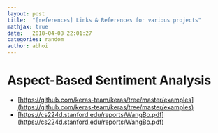 ```yaml
---
layout: post
title:  "[references] Links & References for various projects"
mathjax: true
date:   2018-04-08 22:01:27
categories: random
author: abhoi
---
```


# Aspect-Based Sentiment Analysis

- [https://github.com/keras-team/keras/tree/master/examples](https://github.com/keras-team/keras/tree/master/examples)
- [https://cs224d.stanford.edu/reports/WangBo.pdf](https://cs224d.stanford.edu/reports/WangBo.pdf)
